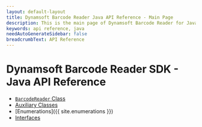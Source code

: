 ```yaml
---
layout: default-layout
title: Dynamsoft Barcode Reader Java API Reference - Main Page
description: This is the main page of Dynamsoft Barcode Reader for Java SDK API Reference.
keywords: api reference, java
needAutoGenerateSidebar: false
breadcrumbText: API Reference
---
```



# Dynamsoft Barcode Reader SDK - Java API Reference

- [`BarcodeReader` Class](barcodereader/index.md) 
- [Auxiliary Classes](class/index.md)
- [Enumerations]({{ site.enumerations }})
- [Interfaces](interface.md)
   
